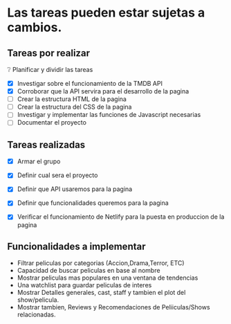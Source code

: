 # Las tareas pueden estar sujetas a cambios.

## Tareas por realizar
❔ Planificar y dividir las tareas 
- [x] Investigar sobre el funcionamiento de la TMDB API
- [x] Corroborar que la API servira para el desarrollo de la pagina 
- [ ] Crear la estructura HTML de la pagina
- [ ] Crear la estructura del CSS de la pagina
- [ ] Investigar y implementar las funciones de Javascript necesarias 
- [ ] Documentar el proyecto

## Tareas realizadas
- [x] Armar el grupo
- [x] Definir cual sera el proyecto 
- [x] Definir que API usaremos para la pagina 
- [x] Definir que funcionalidades queremos para la pagina 
- [x] Verificar el funcionamiento de Netlify para la puesta en produccion de la pagina



## Funcionalidades a implementar 

- Filtrar peliculas por categorias (Accion,Drama,Terror, ETC)
- Capacidad de buscar peliculas en base al nombre
- Mostrar peliculas mas populares en una ventana de tendencias
- Una watchlist para guardar peliculas de interes 
- Mostrar Detalles generales, cast, staff y tambien el plot del show/pelicula.
- Mostrar tambien, Reviews y Recomendaciones de Peliiculas/Shows relacionadas.
